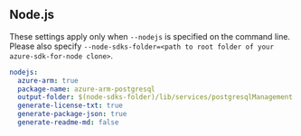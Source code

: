 ## Node.js

These settings apply only when `--nodejs` is specified on the command line.
Please also specify `--node-sdks-folder=<path to root folder of your azure-sdk-for-node clone>`.

``` yaml $(nodejs)
nodejs:
  azure-arm: true
  package-name: azure-arm-postgresql
  output-folder: $(node-sdks-folder)/lib/services/postgresqlManagement
  generate-license-txt: true
  generate-package-json: true
  generate-readme-md: false
```
